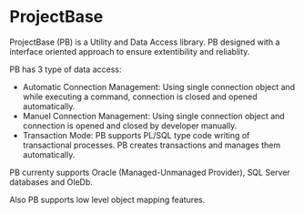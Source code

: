 # ProjectBase

ProjectBase (PB) is a Utility and Data Access library. PB designed with a interface oriented approach to ensure extentibility and reliablity. 

PB has 3 type of data access: 

* Automatic Connection Management: Using single connection object and while executing a command, connection is closed and opened automatically.
* Manuel Connection Management: Using single connection object and connection is opened and closed by developer manually.
* Transaction Mode: PB supports PL/SQL type code writing of transactional processes. PB creates transactions and manages them automatically.

PB currenty supports Oracle (Managed-Unmanaged Provider), SQL Server databases and OleDb. 

Also PB supports low level object mapping features.



